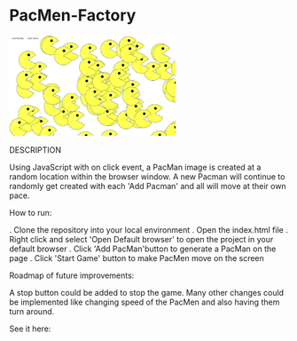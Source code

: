 # PacMen-Factory

<img src= "PacMen Factory.png" width='300'/>

DESCRIPTION

Using JavaScript with on click event, a PacMan image is created at a random location within the browser window.  A new Pacman will continue to randomly get created with each 'Add Pacman' and all will move at their own pace.

How to run:

. Clone the repository into your local environment
. Open the index.html file
. Right click and select 'Open Default browser' to open the project in your default browser
. Click 'Add PacMan'button to generate a PacMan on the page
. Click 'Start Game' button to make PacMen move on the screen

Roadmap of future improvements:

A stop button could be added to stop the game. Many other changes could be implemented like changing speed of the PacMen and also having them turn around. 

See it here:

